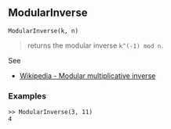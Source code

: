 ## ModularInverse

```
ModularInverse(k, n)
```

> returns the modular inverse `k^(-1) mod n`.
 
See
* [Wikipedia - Modular multiplicative inverse](https://en.wikipedia.org/wiki/Modular_multiplicative_inverse)

### Examples

```
>> ModularInverse(3, 11)
4
```
 